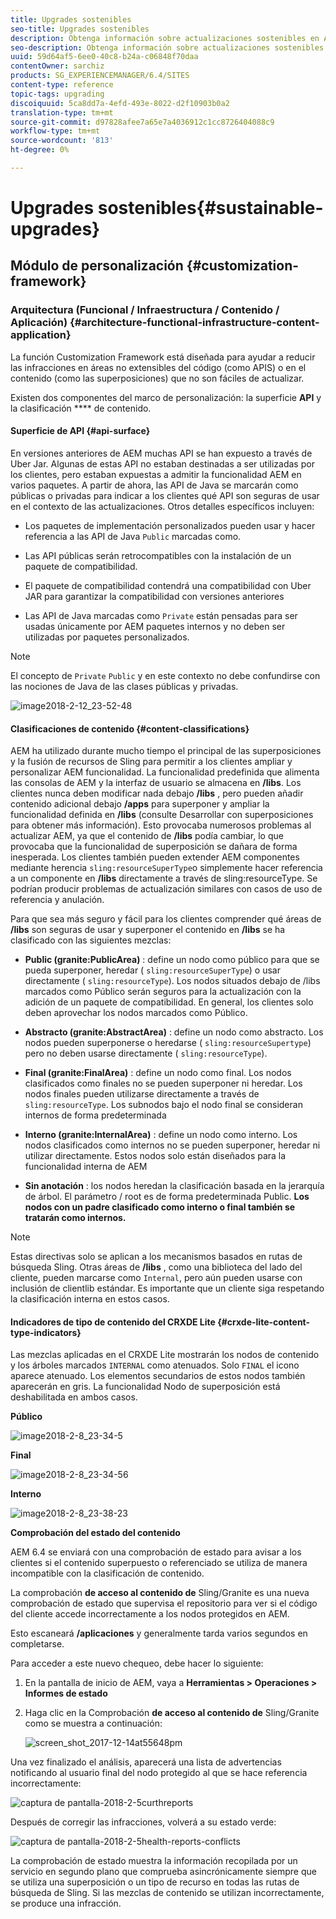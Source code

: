```yaml
---
title: Upgrades sostenibles
seo-title: Upgrades sostenibles
description: Obtenga información sobre actualizaciones sostenibles en AEM 6.4.
seo-description: Obtenga información sobre actualizaciones sostenibles en AEM 6.4.
uuid: 59d64af5-6ee0-40c8-b24a-c06848f70daa
contentOwner: sarchiz
products: SG_EXPERIENCEMANAGER/6.4/SITES
content-type: reference
topic-tags: upgrading
discoiquuid: 5ca8dd7a-4efd-493e-8022-d2f10903b0a2
translation-type: tm+mt
source-git-commit: d97828afee7a65e7a4036912c1cc8726404088c9
workflow-type: tm+mt
source-wordcount: '813'
ht-degree: 0%

---
```



# Upgrades sostenibles{#sustainable-upgrades}

## Módulo de personalización {#customization-framework}

### Arquitectura (Funcional / Infraestructura / Contenido / Aplicación)  {#architecture-functional-infrastructure-content-application}

La función Customization Framework está diseñada para ayudar a reducir las infracciones en áreas no extensibles del código (como APIS) o en el contenido (como las superposiciones) que no son fáciles de actualizar.

Existen dos componentes del marco de personalización: la superficie **API** y la clasificación **** de contenido.

#### Superficie de API {#api-surface}

En versiones anteriores de AEM muchas API se han expuesto a través de Uber Jar. Algunas de estas API no estaban destinadas a ser utilizadas por los clientes, pero estaban expuestas a admitir la funcionalidad AEM en varios paquetes. A partir de ahora, las API de Java se marcarán como públicas o privadas para indicar a los clientes qué API son seguras de usar en el contexto de las actualizaciones. Otros detalles específicos incluyen:

* Los paquetes de implementación personalizados pueden usar y hacer referencia a las API de Java `Public` marcadas como.

* Las API públicas serán retrocompatibles con la instalación de un paquete de compatibilidad.
* El paquete de compatibilidad contendrá una compatibilidad con Uber JAR para garantizar la compatibilidad con versiones anteriores
* Las API de Java marcadas como `Private` están pensadas para ser usadas únicamente por AEM paquetes internos y no deben ser utilizadas por paquetes personalizados.

>[!NOTE]
>
>El concepto de `Private` `Public` y en este contexto no debe confundirse con las nociones de Java de las clases públicas y privadas.

![image2018-2-12_23-52-48](assets/image2018-2-12_23-52-48.png)

#### Clasificaciones de contenido {#content-classifications}

AEM ha utilizado durante mucho tiempo el principal de las superposiciones y la fusión de recursos de Sling para permitir a los clientes ampliar y personalizar AEM funcionalidad. La funcionalidad predefinida que alimenta las consolas de AEM y la interfaz de usuario se almacena en **/libs**. Los clientes nunca deben modificar nada debajo **/libs** , pero pueden añadir contenido adicional debajo **/apps** para superponer y ampliar la funcionalidad definida en **/libs** (consulte Desarrollar con superposiciones para obtener más información). Esto provocaba numerosos problemas al actualizar AEM, ya que el contenido de **/libs** podía cambiar, lo que provocaba que la funcionalidad de superposición se dañara de forma inesperada. Los clientes también pueden extender AEM componentes mediante herencia `sling:resourceSuperType`o simplemente hacer referencia a un componente en **/libs** directamente a través de sling:resourceType. Se podrían producir problemas de actualización similares con casos de uso de referencia y anulación.

Para que sea más seguro y fácil para los clientes comprender qué áreas de **/libs** son seguras de usar y superponer el contenido en **/libs** se ha clasificado con las siguientes mezclas:

* **Public (granite:PublicArea)** : define un nodo como público para que se pueda superponer, heredar ( `sling:resourceSuperType`) o usar directamente ( `sling:resourceType`). Los nodos situados debajo de /libs marcados como Público serán seguros para la actualización con la adición de un paquete de compatibilidad. En general, los clientes solo deben aprovechar los nodos marcados como Público.

* **Abstracto (granite:AbstractArea)** : define un nodo como abstracto. Los nodos pueden superponerse o heredarse ( `sling:resourceSupertype`) pero no deben usarse directamente ( `sling:resourceType`).

* **Final (granite:FinalArea)** : define un nodo como final. Los nodos clasificados como finales no se pueden superponer ni heredar. Los nodos finales pueden utilizarse directamente a través de `sling:resourceType`. Los subnodos bajo el nodo final se consideran internos de forma predeterminada

* **Interno (granite:InternalArea)** : define un nodo como interno. Los nodos clasificados como internos no se pueden superponer, heredar ni utilizar directamente. Estos nodos solo están diseñados para la funcionalidad interna de AEM

* **Sin anotación** : los nodos heredan la clasificación basada en la jerarquía de árbol. El parámetro / root es de forma predeterminada Public. **Los nodos con un padre clasificado como interno o final también se tratarán como internos.**

>[!NOTE]
>
>Estas directivas solo se aplican a los mecanismos basados en rutas de búsqueda Sling. Otras áreas de **/libs** , como una biblioteca del lado del cliente, pueden marcarse como `Internal`, pero aún pueden usarse con inclusión de clientlib estándar. Es importante que un cliente siga respetando la clasificación interna en estos casos.

#### Indicadores de tipo de contenido del CRXDE Lite {#crxde-lite-content-type-indicators}

Las mezclas aplicadas en el CRXDE Lite mostrarán los nodos de contenido y los árboles marcados `INTERNAL` como atenuados. Solo `FINAL` el icono aparece atenuado. Los elementos secundarios de estos nodos también aparecerán en gris. La funcionalidad Nodo de superposición está deshabilitada en ambos casos.

**Público**

![image2018-2-8_23-34-5](assets/image2018-2-8_23-34-5.png)

**Final**

![image2018-2-8_23-34-56](assets/image2018-2-8_23-34-56.png)

**Interno**

![image2018-2-8_23-38-23](assets/image2018-2-8_23-38-23.png)

**Comprobación del estado del contenido**

AEM 6.4 se enviará con una comprobación de estado para avisar a los clientes si el contenido superpuesto o referenciado se utiliza de manera incompatible con la clasificación de contenido.

La comprobación **de acceso al contenido de** Sling/Granite es una nueva comprobación de estado que supervisa el repositorio para ver si el código del cliente accede incorrectamente a los nodos protegidos en AEM.

Esto escaneará **/aplicaciones** y generalmente tarda varios segundos en completarse.

Para acceder a este nuevo chequeo, debe hacer lo siguiente:

1. En la pantalla de inicio de AEM, vaya a **Herramientas > Operaciones > Informes de estado**
1. Haga clic en la Comprobación **de acceso al contenido de** Sling/Granite como se muestra a continuación:

   ![screen_shot_2017-12-14at55648pm](assets/screen_shot_2017-12-14at55648pm.png)

Una vez finalizado el análisis, aparecerá una lista de advertencias notificando al usuario final del nodo protegido al que se hace referencia incorrectamente:

![captura de pantalla-2018-2-5curthreports](assets/screenshot-2018-2-5healthreports.png)

Después de corregir las infracciones, volverá a su estado verde:

![captura de pantalla-2018-2-5health-reports-conflicts](assets/screenshot-2018-2-5healthreports-violations.png)

La comprobación de estado muestra la información recopilada por un servicio en segundo plano que comprueba asincrónicamente siempre que se utiliza una superposición o un tipo de recurso en todas las rutas de búsqueda de Sling. Si las mezclas de contenido se utilizan incorrectamente, se produce una infracción.
